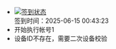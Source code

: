 - [![签到状态](https://github.com/p7wm/Cloud189-Actions/actions/workflows/main.yml/badge.svg?branch=main)](https://github.com/p7wm/Cloud189-Actions/actions/workflows/main.yml) <br> 签到时间：2025-06-15 00:43:23
- 开始执行帐号1
- 设备ID不存在，需要二次设备校验
